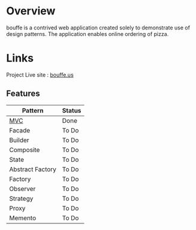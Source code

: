 ﻿# Overview

bouffe is a contrived web application created solely to demonstrate use of design patterns.
The application enables online ordering of pizza. 
# Links

Project Live site : [bouffe.us](https://bouffe.us)


## Features
|Pattern  |Status  |
|--|--|
|  [MVC](MVC.md) |Done  |
|  Facade |To Do  |
|  Builder| To Do  |
|  Composite| To Do  |
|  State| To Do  |
|  Abstract Factory| To Do  |
|  Factory | To Do  |
|  Observer | To Do  |
|  Strategy| To Do  |
|  Proxy| To Do  |
|  Memento| To Do  |